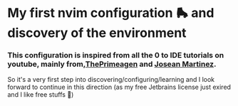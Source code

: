 # My first nvim configuration 🛼 and discovery of the environment

### This configuration is inspired from all the 0 to IDE tutorials on youtube, mainly from,<a href="https://github.com/ThePrimeagen" target="_blank">ThePrimeagen</a> and <a href="https://github.com/josean-dev" target="_blank">Josean Martinez</a>. 

So it's a very first step into discovering/configuring/learning and I look forward to continue in this direction (as my free Jetbrains license just exired and I like free stuffs 💸)
 
